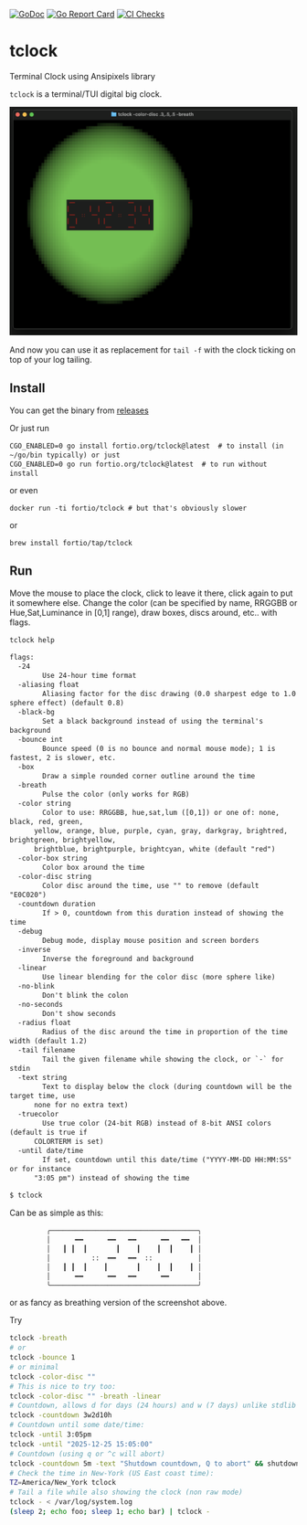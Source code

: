 [![GoDoc](https://godoc.org/fortio.org/tclock?status.svg)](https://pkg.go.dev/fortio.org/tclock)
[![Go Report Card](https://goreportcard.com/badge/fortio.org/tclock)](https://goreportcard.com/report/fortio.org/tclock)
[![CI Checks](https://github.com/fortio/tclock/actions/workflows/include.yml/badge.svg)](https://github.com/fortio/tclock/actions/workflows/include.yml)
# tclock
Terminal Clock using Ansipixels library

`tclock` is a terminal/TUI digital big clock.

![Example Screen Shot](screenshot.png)

And now you can use it as replacement for `tail -f` with the clock ticking on top of your log tailing.

## Install
You can get the binary from [releases](https://github.com/fortio/tclock/releases)

Or just run
```
CGO_ENABLED=0 go install fortio.org/tclock@latest  # to install (in ~/go/bin typically) or just
CGO_ENABLED=0 go run fortio.org/tclock@latest  # to run without install
```

or even
```
docker run -ti fortio/tclock # but that's obviously slower
```

or
```
brew install fortio/tap/tclock
```

## Run

Move the mouse to place the clock, click to leave it there, click again to put it somewhere else.
Change the color (can be specified by name, RRGGBB or Hue,Sat,Luminance in [0,1] range), draw boxes, discs around, etc.. with flags.

```sh
tclock help
```
```
flags:
  -24
        Use 24-hour time format
  -aliasing float
        Aliasing factor for the disc drawing (0.0 sharpest edge to 1.0 sphere effect) (default 0.8)
  -black-bg
        Set a black background instead of using the terminal's background
  -bounce int
        Bounce speed (0 is no bounce and normal mouse mode); 1 is fastest, 2 is slower, etc.
  -box
        Draw a simple rounded corner outline around the time
  -breath
        Pulse the color (only works for RGB)
  -color string
        Color to use: RRGGBB, hue,sat,lum ([0,1]) or one of: none, black, red, green,
      yellow, orange, blue, purple, cyan, gray, darkgray, brightred, brightgreen, brightyellow,
      brightblue, brightpurple, brightcyan, white (default "red")
  -color-box string
        Color box around the time
  -color-disc string
        Color disc around the time, use "" to remove (default "E0C020")
  -countdown duration
        If > 0, countdown from this duration instead of showing the time
  -debug
        Debug mode, display mouse position and screen borders
  -inverse
        Inverse the foreground and background
  -linear
        Use linear blending for the color disc (more sphere like)
  -no-blink
        Don't blink the colon
  -no-seconds
        Don't show seconds
  -radius float
        Radius of the disc around the time in proportion of the time width (default 1.2)
  -tail filename
        Tail the given filename while showing the clock, or `-` for stdin
  -text string
        Text to display below the clock (during countdown will be the target time, use
      none for no extra text)
  -truecolor
        Use true color (24-bit RGB) instead of 8-bit ANSI colors (default is true if
      COLORTERM is set)
  -until date/time
        If set, countdown until this date/time ("YYYY-MM-DD HH:MM:SS" or for instance
      "3:05 pm") instead of showing the time
```

```sh
$ tclock
```
Can be as simple as this:
```
         ╭────────────────────────────────────╮
         │      ━━      ━━   ━━      ━━   ━━  │
         │   ┃ ┃  ┃       ┃    ┃    ┃  ┃    ┃ │
         │          ::  ━━   ━━  ::           │
         │   ┃ ┃  ┃    ┃       ┃    ┃  ┃    ┃ │
         │      ━━      ━━   ━━      ━━       │
         ╰────────────────────────────────────╯

```
or as fancy as breathing version of the screenshot above.

Try
```sh
tclock -breath
# or
tclock -bounce 1
# or minimal
tclock -color-disc ""
# This is nice to try too:
tclock -color-disc "" -breath -linear
# Countdown, allows d for days (24 hours) and w (7 days) unlike stdlib duration parsing
tclock -countdown 3w2d10h
# Countdown until some date/time:
tclock -until 3:05pm
tclock -until "2025-12-25 15:05:00"
# Countdown (using q or ^c will abort)
tclock -countdown 5m -text "Shutdown countdown, Q to abort" && shutdown -r now
# Check the time in New-York (US East coast time):
TZ=America/New_York tclock
# Tail a file while also showing the clock (non raw mode)
tclock - < /var/log/system.log
(sleep 2; echo foo; sleep 1; echo bar) | tclock -
```
